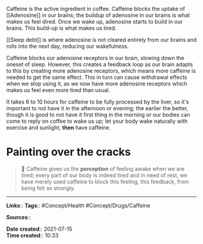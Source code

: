 Caffeine is the active ingredient in coffee.
Caffeine blocks the uptake of [[Adenosine]] in our brains; the buildup of adenosine in our brains is what makes us feel dired.
Once we wake up, adenosine starts to build in our brains. This build-up is what makes us tired. 

[[Sleep debt]] is where adenosine is not cleared entirely from our brains and rolls into the next day, reducing our wakefulness.

Caffeine blocks our adenosine receptors in our brain, slowing down the oneset of sleep. However, this creates a feedback loop as our brain adapts to this by creating more adenosine receptors, which means more caffeine is needed to get the same effect. This in turn can cause withdrawal effects when we stop using it, as we now have more adenosine receptors which makes us feel even more tired than usual. 

It takes 6 to 10 hours for caffeine to be fully processed by the liver, so it's important to not have it in the afternoon or evening; the earlier the better, though it is good to not have it first thing in the morning or our bodies can come to reply on coffee to wake us up; let your body wake naturally with exercise and sunlight, **then** have caffeine.

# Painting over the cracks
> 💬 Caffeine gives us the **perception** of feeling awake when we are tired; every part of our body is indeed tired and in need of rest, we have merely used caffeine to block this feeling, this feedback, from being felt as strongly. 


---
**Links**:: 
**Tags**:: #Concept/Health #Concept/Drugs/Caffeine

**Sources**::

**Date created**:: 2021-07-15  
**Time created**:: 10:33